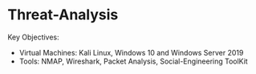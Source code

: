 # Threat-Analysis
Key Objectives:
  - Virtual Machines: Kali Linux, Windows 10 and Windows Server 2019
  - Tools: NMAP, Wireshark, Packet Analysis, Social-Engineering ToolKit
